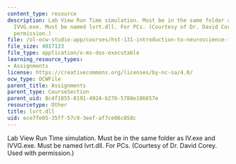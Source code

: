 ```yaml
---
content_type: resource
description: Lab View Run Time simulation. Must be in the same folder as IV.exe and
  IVVG.exe. Must be named lvrt.dll. For PCs. (Courtesy of Dr. David Corey. Used with
  permission.)
file: /ol-ocw-studio-app/courses/hst-131-introduction-to-neuroscience-fall-2005/ece7fe0535ff57c93eefaf7ce06c858c_lvrt.dll
file_size: 4017133
file_type: application/x-ms-dos-executable
learning_resource_types:
- Assignments
license: https://creativecommons.org/licenses/by-nc-sa/4.0/
ocw_type: OCWFile
parent_title: Assignments
parent_type: CourseSection
parent_uid: 8c4f1855-8191-4924-b276-5788e186657e
resourcetype: Other
title: lvrt.dll
uid: ece7fe05-35ff-57c9-3eef-af7ce06c858c
---
```

Lab View Run Time simulation. Must be in the same folder as IV.exe and IVVG.exe. Must be named lvrt.dll. For PCs. (Courtesy of Dr. David Corey. Used with permission.)